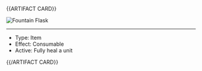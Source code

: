 <!-- ======================================

How to Contribute: https://ggs.wiki/r/howto

Artifact-specific info: https://github.com/GGS-ORG/artifact/blob/master/README.md

====================================== -->


{{ARTIFACT CARD}}

<!-- Card image goes here. -->

![Fountain Flask](https://i.imgur.com/O0lKJNa.jpg)

---

<!-- Card description goes here. -->

* Type: Item
* Effect: Consumable
* Active: Fully heal a unit



{{/ARTIFACT CARD}}
